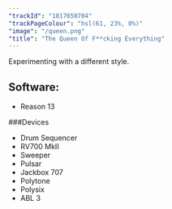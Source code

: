 ```yaml
---
"trackId": "1817650704"
"trackPageColour": "hsl(61, 23%, 0%)"
"image": "/queen.png"
"title": "The Queen Of F**cking Everything"
---
```


Experimenting with a different style.

## Software:
- Reason 13

###Devices
- Drum Sequencer
- RV700 MkII
- Sweeper
- Pulsar
- Jackbox 707
- Polytone
- Polysix
- ABL 3